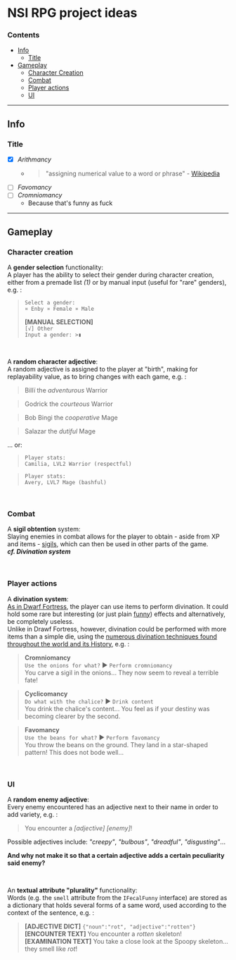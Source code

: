 # NSI RPG project ideas

### Contents
- [Info](#info)
    - [Title](#title)
- [Gameplay](#gameplay)
    - [Character Creation](#character-creation)
    - [Combat](#combat)
    - [Player actions](#player-actions)
    - [UI](#ui)

---

## Info

### Title

- [x] *Arithmancy*
    - > "assigning numerical value to a word or phrase" - [Wikipedia](https://en.wikipedia.org/wiki/Methods_of_divination#A)
- [ ] *Favomancy*
- [ ] *Cromniomancy*
    - Because that's funny as fuck

---

## Gameplay

### Character creation

A __gender selection__ functionality:<br>
A player has the ability to select their gender during character creation, either from a premade list *(1)* or by manual input (useful for "rare" genders), e.g. :<br>
> `Select a gender:`<br>
> `¤ Enby ¤ Female ¤ Male`<br>
> 
> __[MANUAL SELECTION]__<br>
> `[√] Other`<br>
> `Input a gender: >▮`

&nbsp;

A __random character adjective__:<br>
A random adjective is assigned to the player at "birth", making for replayability value, as to bring changes with each game, e.g. :<br>
> Billï the *adventurous* Warrior

> Godrick the *courteous* Warrior

> Bob Bingi the *cooperative* Mage

> Salazar the *dutiful* Mage

... or:

> `Player stats:`<br>
> `Camilia, LVL2 Warrior (respectful)`

> `Player stats:`<br>
> `Avery, LVL7 Mage (bashful)`

&nbsp;

### Combat

A __sigil obtention__ system:<br>
Slaying enemies in combat allows for the player to obtain - aside from XP and items - [sigils](https://en.wikipedia.org/wiki/Sigil), which can then be used in other parts of the game.<br>
__*cf. Divination system*__

&nbsp;

### Player actions

A **divination system**:<br>
[As in Dwarf Fortress](https://dwarffortresswiki.org/index.php/DF2014:Die#Adventurer_Mode), the player can use items to perform divination. It could hold some rare but interesting (or just plain [funny](/__prep/docs/assets/NLRMEv2.pdf)) effects and alternatively, be completely useless.<br>
Unlike in Drawf Fortress, however, divination could be performed with more items than a simple die, using the [numerous divination techniques found throughout the world and its History](https://en.wikipedia.org/wiki/Methods_of_divination), e.g. :<br>
> __Cromniomancy__<br>
> `Use the onions for what?` ▶ `Perform cromniomancy`<br>
> You carve a sigil in the onions... They now seem to reveal a terrible fate!

> __Cyclicomancy__<br>
> `Do what with the chalice?` ▶ `Drink content`<br>
> You drink the chalice's content... You feel as if your destiny was becoming clearer by the second.

> __Favomancy__<br>
> `Use the beans for what?` ▶ `Perform favomancy`<br>
> You throw the beans on the ground. They land in a star-shaped pattern! This does not bode well...

&nbsp;

### UI

A __random enemy adjective__:<br>
Every enemy encountered has an adjective next to their name in order to add variety, e.g. :<br>
> You encounter a *[adjective]* *[enemy]*!

Possible adjectives include: *"creepy"*, *"bulbous"*, *"dreadful"*, *"disgusting"*...

__And why not make it so that a certain adjective adds a certain peculiarity said enemy?__

&nbsp;

An __textual attribute "plurality"__ functionality:<br>
Words (e.g. the `smell` attribute from the `IFecalFunny` interface) are stored as a dictionary that holds several forms of a same word, used according to the context of the sentence, e.g. :<br>
> __[ADJECTIVE DICT]__ `{"noun":"rot", "adjective":"rotten"}`<br>
> __[ENCOUNTER TEXT]__ You encounter a *rotten* skeleton!<br>
> __[EXAMINATION TEXT]__ You take a close look at the Spoopy skeleton... they smell like *rot*!